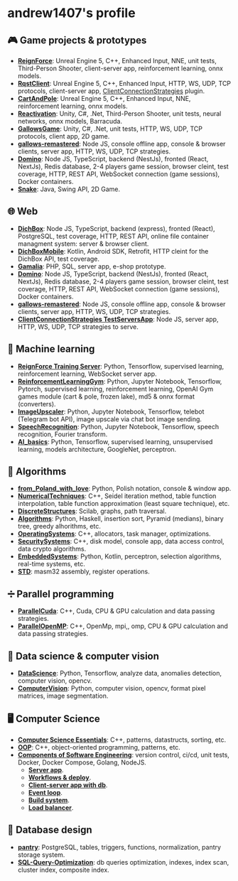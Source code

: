 # andrew1407's profile

<!--
**Andrew1407/Andrew1407** is a ✨ _special_ ✨ repository because its `README.md` (this file) appears on your GitHub profile.

Here are some ideas to get you started:

- 🔭 I’m currently working on ...
- 🌱 I’m currently learning ...
- 👯 I’m looking to collaborate on ...
- 🤔 I’m looking for help with ...
- 💬 Ask me about ...
- 📫 How to reach me: ...
- 😄 Pronouns: ...
- ⚡ Fun fact: ...
-->

## 🎮 Game projects & prototypes

+ **[ReignForce](https://github.com/Andrew1407/ReignForce)**: Unreal Engine 5, C++, Enhanced Input, NNE, unit tests, Third-Person Shooter, client-server app, reinforcement learning, onnx models.
+ **[RqstClient](https://github.com/Andrew1407/RqstClient)**: Unreal Engine 5, C++, Enhanced Input, HTTP, WS, UDP, TCP protocols, client-server app, [ClientConnectionStrategies](https://github.com/Andrew1407/ClientConnectionStrategies) plugin.
+ **[CartAndPole](https://github.com/Andrew1407/CartAndPole)**: Unreal Engine 5, C++, Enhanced Input, NNE, reinforcement learning, onnx models.
+ **[Reactivation](https://github.com/Andrew1407/Reactivation)**: Unity, C#, .Net, Third-Person Shooter, unit tests, neural networks, onnx models, Barracuda.
+ **[GallowsGame](https://github.com/Andrew1407/GallowsGame)**: Unity, C#, .Net, unit tests, HTTP, WS, UDP, TCP protocols, client app, 2D game.
+ **[gallows-remastered](https://github.com/Andrew1407/gallows-remastered)**: Node JS, console offline app, console & browser clients, server app, HTTP, WS, UDP, TCP strategies.
+ **[Domino](https://github.com/Andrew1407/Domino)**: Node JS, TypeScript, backend (NestJs), fronted (React, NextJs), Redis database, 2-4 players game session, browser cleint, test coverage, HTTP, REST API, WebSocket connection (game sessions), Docker containers.
+ **[Snake](https://github.com/Andrew1407/Snake)**: Java, Swing API, 2D Game.

## 🌐 Web

+ **[DichBox](https://github.com/Andrew1407/DichBox)**: Node JS, TypeScript, backend (express), fronted (React), PostgreSQL, test coverage, HTTP, REST API, online file container managment system: server & browser client.
+ **[DichBoxMobile](https://github.com/Andrew1407/DichBoxMobile)**: Kotlin, Android SDK, Retrofit, HTTP cleint for the DichBox API, test coverage.
+ **[Gamalia](https://github.com/Andrew1407/Gamalia)**: PHP, SQL, server app, e-shop prototype.
+ **[Domino](https://github.com/Andrew1407/Domino)**: Node JS, TypeScript, backend (NestJs), fronted (React, NextJs), Redis database, 2-4 players game session, browser cleint, test coverage, HTTP, REST API, WebSocket connection (game sessions), Docker containers.
+ **[gallows-remastered](https://github.com/Andrew1407/gallows-remastered)**: Node JS, console offline app, console & browser clients, server app, HTTP, WS, UDP, TCP strategies.
+ **[ClientConnectionStrategies TestServersApp](https://github.com/Andrew1407/ClientConnectionStrategies/tree/main/TestServersApp)**: Node JS, server app, HTTP, WS, UDP, TCP strategies to serve.

## 🧠 Machine learning

+ **[ReignForce Training Server](https://github.com/Andrew1407/ReignForce/tree/main/TrainigServer)**: Python, Tensorflow, supervised learning, reinforcement learning, WebSocket server app.
+ **[ReinforcementLearningGym](https://github.com/Andrew1407/ReinforcementLearningGym)**: Python, Jupyter Notebook, Tensorflow, Pytorch, supervised learning, reinforcement learning, OpenAI Gym games module (cart & pole, frozen lake), md5 & onnx format (converters).
+ **[ImageUpscaler](https://github.com/Andrew1407/ImageUpscaler)**: Python, Jupyter Notebook, Tensorflow, telebot (Telegram bot API), image upscale via chat bot image sending.
+ **[SpeechRecognition](https://github.com/dgomilko/SpeechRecognition)**: Python, Jupyter Notebook, Tensorflow, speech recognition, Fourier transform.
+ **[AI_basics](https://github.com/Andrew1407/AI_basics)**: Python, Tensorflow, supervised learning, unsupervised learning, models architecture, GoogleNet, perceptron.

## 📐 Algorithms

+ **[from_Poland_with_love](https://github.com/Andrew1407/from_Poland_with_love)**: Python, Polish notation, console & window app.
+ **[NumericalTechniques](https://github.com/Andrew1407/NumericalTechniques)**: C++, Seidel iteration method, table function interpolation, table function approximation (least square technique), etc.
+ **[DiscreteStructures](https://github.com/Andrew1407/DiscreteStructures)**: Scilab, graphs, path traversal.
+ **[Algorithms](https://github.com/Andrew1407/Algorithms)**: Python, Haskell, insertion sort, Pyramid (medians), binary tree, greedy alhorithms, etc.
+ **[OperatingSystems](https://github.com/Andrew1407/OperatingSystems)**: C++, allocators, task manager, optimizations.
+ **[SecuritySystems](https://github.com/Andrew1407/SecuritySystems)**: C++, disk model, console app, data access control, data crypto algorithms.
+ **[EmbeddedSystems](https://github.com/Andrew1407/EmbeddedSystems)**: Python, Kotlin, perceptron, selection algorithms, real-time systems, etc.
+ **[STD](https://github.com/Andrew1407/STD)**: masm32 assembly, register operations.

## ➗ Parallel programming

+ **[ParallelCuda](https://github.com/Andrew1407/ParallelCuda)**: C++, Cuda, CPU & GPU calculation and data passing strategies.
+ **[ParallelOpenMP](https://github.com/Andrew1407/ParallelOpenMP)**: C++, OpenMp, mpi,, omp, CPU & GPU calculation and data passing strategies.

## 🤖 Data science & computer vision

+ **[DataScience](https://github.com/Andrew1407/DataScience)**: Python, Tensorflow, analyze data, anomalies detection, computer vision, opencv.
+ **[ComputerVision](https://github.com/Andrew1407/ComputerVision)**: Python, computer vision, opencv, format pixel matrices, image segmentation.

## 🖥️ Computer Science

+ **[Computer Science Essentials](https://github.com/Andrew1407/ComputerScienceEssentials)**: C++, patterns, datastructs, sorting, etc.
+ **[OOP](https://github.com/Andrew1407/OOP)**: C++, object-oriented programming, patterns, etc.
+ **[Components of Software Engineering](https://github.com/G-V-G)**: version control, ci/cd, unit tests, Docker, Docker Compose, Golang, NodeJS.
  + **[Server app](https://github.com/G-V-G/l1)**.
  + **[Workflows & deploy](https://github.com/G-V-G/l2)**.
  + **[Client-server app with db](https://github.com/G-V-G/l3)**.
  + **[Event loop](https://github.com/G-V-G/l4)**.
  + **[Build system](https://github.com/G-V-G/2.l1)**.
  + **[Load balancer](https://github.com/G-V-G/2.l2)**.

## 💽 Database design
+ **[pantry](https://github.com/Andrew1407/pantry)**: PostgreSQL, tables, triggers, functions, normalization, pantry storage system.
+ **[SQL-Query-Optimization](https://github.com/andrew1407/MySQL-Query-Optimization/blob/patch-2/Query-Optimization.md)**: db queries optimization, indexes, index scan, cluster index, сomposite index.
